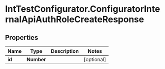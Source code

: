 # IntTestConfigurator.ConfiguratorInternalApiAuthRoleCreateResponse

## Properties

Name | Type | Description | Notes
------------ | ------------- | ------------- | -------------
**id** | **Number** |  | [optional] 



